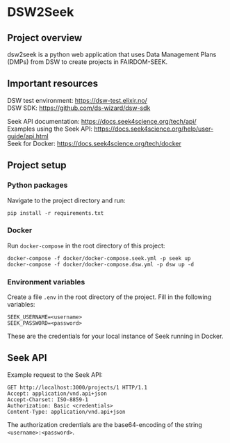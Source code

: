 # DSW2Seek

## Project overview

dsw2seek is a python web application that uses Data Management Plans (DMPs) from DSW to create projects in FAIRDOM-SEEK.

## Important resources

DSW test environment: https://dsw-test.elixir.no/ \
DSW SDK: https://github.com/ds-wizard/dsw-sdk

Seek API documentation: https://docs.seek4science.org/tech/api/ \
Examples using the Seek API: https://docs.seek4science.org/help/user-guide/api.html \
Seek for Docker: https://docs.seek4science.org/tech/docker

## Project setup

### Python packages

Navigate to the project directory and run:

```
pip install -r requirements.txt
```

### Docker

Run `docker-compose` in the root directory of this project:

```
docker-compose -f docker/docker-compose.seek.yml -p seek up
docker-compose -f docker/docker-compose.dsw.yml -p dsw up -d
```

### Environment variables

Create a file `.env` in the root directory of the project. Fill in the following variables:

```
SEEK_USERNAME=<username>
SEEK_PASSWORD=<password>
```

These are the credentials for your local instance of Seek running in Docker.

## Seek API

Example request to the Seek API:

```
GET http://localhost:3000/projects/1 HTTP/1.1
Accept: application/vnd.api+json
Accept-Charset: ISO-8859-1
Authorization: Basic <credentials>
Content-Type: application/vnd.api+json
```

The authorization credentials are the base64-encoding of the string `<username>:<password>`.
